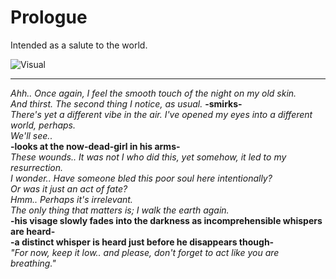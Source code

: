 # Prologue
Intended as a salute to the world.

![Visual](https://t4.ftcdn.net/jpg/05/40/27/15/360_F_540271568_0BjNEtPPfaYMo6W08qswvBxHqOhhcZuI.jpg)

---

*Ahh.. Once again, I feel the smooth touch of the night on my old skin.*  
*And thirst. The second thing I notice, as usual.* **-smirks-**  
*There's yet a different vibe in the air. I've opened my eyes into a different world, perhaps.*  
*We'll see..*  
**-looks at the now-dead-girl in his arms-**  
*These wounds.. It was not I who did this, yet somehow, it led to my resurrection.*  
*I wonder.. Have someone bled this poor soul here intentionally?*  
*Or was it just an act of fate?*  
*Hmm.. Perhaps it's irrelevant.*  
*The only thing that matters is; I walk the earth again.*  
**-his visage slowly fades into the darkness as incomprehensible whispers are heard-**  
**-a distinct whisper is heard just before he disappears though-**  
*"For now, keep it low.. and please, don't forget to act like you are breathing."*  

